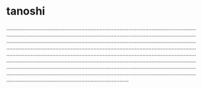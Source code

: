 # tanoshi
................................................................................................................................................................................................................................................................................................................................................................................................................................................................................................................................................................................................................................................................................................................................................................................................................................................................................................................................................................................................................................................................................................................